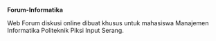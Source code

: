 **Forum-Informatika**

Web Forum diskusi online dibuat khusus untuk mahasiswa Manajemen Informatika Politeknik Piksi Input Serang.
